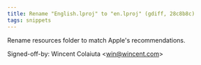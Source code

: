 ```yaml
---
title: Rename "English.lproj" to "en.lproj" (gdiff, 28c8b8c)
tags: snippets
---
```


Rename resources folder to match Apple's recommendations.

Signed-off-by: Wincent Colaiuta &lt;win@wincent.com&gt;
